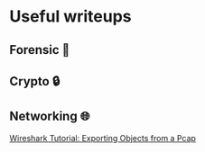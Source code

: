# Useful writeups

## Forensic :floppy_disk:

## Crypto :lock:

## Networking :globe_with_meridians:
[Wireshark Tutorial: Exporting Objects from a Pcap](https://unit42.paloaltonetworks.com/using-wireshark-exporting-objects-from-a-pcap/)